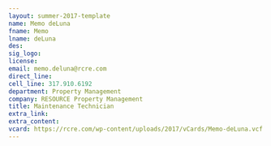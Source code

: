 ```yaml
---
layout: summer-2017-template
﻿name: Memo deLuna
fname: Memo
lname: deLuna
des: 
sig_logo: 
license: 
email: memo.deluna@rcre.com
direct_line: 
cell_line: 317.910.6192
department: Property Management
company: RESOURCE Property Management
title: Maintenance Technician
extra_link: 
extra_content: 
vcard: https://rcre.com/wp-content/uploads/2017/vCards/Memo-deLuna.vcf
---
```

